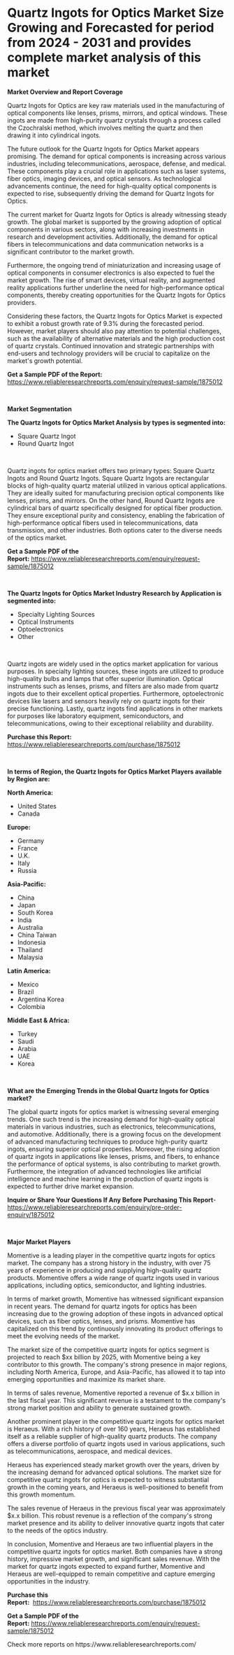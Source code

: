 <p><h1>Quartz Ingots for Optics Market Size Growing and Forecasted for period from 2024 - 2031 and provides complete market analysis of this market</h1></p><p><strong>Market Overview and Report Coverage</strong></p>
<p><p>Quartz Ingots for Optics are key raw materials used in the manufacturing of optical components like lenses, prisms, mirrors, and optical windows. These ingots are made from high-purity quartz crystals through a process called the Czochralski method, which involves melting the quartz and then drawing it into cylindrical ingots.</p><p>The future outlook for the Quartz Ingots for Optics Market appears promising. The demand for optical components is increasing across various industries, including telecommunications, aerospace, defense, and medical. These components play a crucial role in applications such as laser systems, fiber optics, imaging devices, and optical sensors. As technological advancements continue, the need for high-quality optical components is expected to rise, subsequently driving the demand for Quartz Ingots for Optics.</p><p>The current market for Quartz Ingots for Optics is already witnessing steady growth. The global market is supported by the growing adoption of optical components in various sectors, along with increasing investments in research and development activities. Additionally, the demand for optical fibers in telecommunications and data communication networks is a significant contributor to the market growth.</p><p>Furthermore, the ongoing trend of miniaturization and increasing usage of optical components in consumer electronics is also expected to fuel the market growth. The rise of smart devices, virtual reality, and augmented reality applications further underline the need for high-performance optical components, thereby creating opportunities for the Quartz Ingots for Optics providers.</p><p>Considering these factors, the Quartz Ingots for Optics Market is expected to exhibit a robust growth rate of 9.3% during the forecasted period. However, market players should also pay attention to potential challenges, such as the availability of alternative materials and the high production cost of quartz crystals. Continued innovation and strategic partnerships with end-users and technology providers will be crucial to capitalize on the market's growth potential.</p></p>
<p><strong>Get a Sample PDF of the Report:</strong> <a href="https://www.reliableresearchreports.com/enquiry/request-sample/1875012">https://www.reliableresearchreports.com/enquiry/request-sample/1875012</a></p>
<p>&nbsp;</p>
<p><strong>Market Segmentation</strong></p>
<p><strong>The Quartz Ingots for Optics Market Analysis by types is segmented into:</strong></p>
<p><ul><li>Square Quartz Ingot</li><li>Round Quartz Ingot</li></ul></p>
<p>&nbsp;</p>
<p><p>Quartz ingots for optics market offers two primary types: Square Quartz Ingots and Round Quartz Ingots. Square Quartz Ingots are rectangular blocks of high-quality quartz material utilized in various optical applications. They are ideally suited for manufacturing precision optical components like lenses, prisms, and mirrors. On the other hand, Round Quartz Ingots are cylindrical bars of quartz specifically designed for optical fiber production. They ensure exceptional purity and consistency, enabling the fabrication of high-performance optical fibers used in telecommunications, data transmission, and other industries. Both options cater to the diverse needs of the optics market.</p></p>
<p><strong>Get a Sample PDF of the Report:</strong>&nbsp;<a href="https://www.reliableresearchreports.com/enquiry/request-sample/1875012">https://www.reliableresearchreports.com/enquiry/request-sample/1875012</a></p>
<p>&nbsp;</p>
<p><strong>The Quartz Ingots for Optics Market Industry Research by Application is segmented into:</strong></p>
<p><ul><li>Specialty Lighting Sources</li><li>Optical Instruments</li><li>Optoelectronics</li><li>Other</li></ul></p>
<p>&nbsp;</p>
<p><p>Quartz ingots are widely used in the optics market application for various purposes. In specialty lighting sources, these ingots are utilized to produce high-quality bulbs and lamps that offer superior illumination. Optical instruments such as lenses, prisms, and filters are also made from quartz ingots due to their excellent optical properties. Furthermore, optoelectronic devices like lasers and sensors heavily rely on quartz ingots for their precise functioning. Lastly, quartz ingots find applications in other markets for purposes like laboratory equipment, semiconductors, and telecommunications, owing to their exceptional reliability and durability.</p></p>
<p><strong>Purchase this Report:</strong>&nbsp; <a href="https://www.reliableresearchreports.com/purchase/1875012">https://www.reliableresearchreports.com/purchase/1875012</a></p>
<p>&nbsp;</p>
<p><strong>In terms of Region, the Quartz Ingots for Optics Market Players available by Region are:</strong></p>
<p>
    <p> <strong> North America: </strong>
        <ul>
            <li>United States</li>
            <li>Canada</li>
        </ul>
        </p> 
    <p> <strong> Europe: </strong>
        <ul>
            <li>Germany</li>
            <li>France</li>
            <li>U.K.</li>
            <li>Italy</li>
            <li>Russia</li>
        </ul>
        </p> 
    <p> <strong> Asia-Pacific: </strong>
        <ul>
            <li>China</li>
            <li>Japan</li>
            <li>South Korea</li>
            <li>India</li>
            <li>Australia</li>
            <li>China Taiwan</li>
            <li>Indonesia</li>
            <li>Thailand</li>
            <li>Malaysia</li>
        </ul>
        </p> 
    <p> <strong> Latin America: </strong>
        <ul>
            <li>Mexico</li>
            <li>Brazil</li>
            <li>Argentina Korea</li>
            <li>Colombia</li>
        </ul>
        </p> 
    <p> <strong> Middle East & Africa: </strong>
        <ul>
            <li>Turkey</li>
            <li>Saudi</li>
            <li>Arabia</li>
            <li>UAE</li>
            <li>Korea</li>
        </ul>
    </p>
    </p>
<p>&nbsp;</p>
<p><strong>What are the Emerging Trends in the Global Quartz Ingots for Optics market?</strong></p>
<p><p>The global quartz ingots for optics market is witnessing several emerging trends. One such trend is the increasing demand for high-quality optical materials in various industries, such as electronics, telecommunications, and automotive. Additionally, there is a growing focus on the development of advanced manufacturing techniques to produce high-purity quartz ingots, ensuring superior optical properties. Moreover, the rising adoption of quartz ingots in applications like lenses, prisms, and fibers, to enhance the performance of optical systems, is also contributing to market growth. Furthermore, the integration of advanced technologies like artificial intelligence and machine learning in the production of quartz ingots is expected to further drive market expansion.</p></p>
<p><strong>Inquire or Share Your Questions If Any Before Purchasing This Report</strong>- <a href="https://www.reliableresearchreports.com/enquiry/pre-order-enquiry/1875012">https://www.reliableresearchreports.com/enquiry/pre-order-enquiry/1875012</a></p>
<p>&nbsp;</p>
<p><strong>Major Market Players</strong></p>
<p><p>Momentive is a leading player in the competitive quartz ingots for optics market. The company has a strong history in the industry, with over 75 years of experience in producing and supplying high-quality quartz products. Momentive offers a wide range of quartz ingots used in various applications, including optics, semiconductor, and lighting industries.</p><p>In terms of market growth, Momentive has witnessed significant expansion in recent years. The demand for quartz ingots for optics has been increasing due to the growing adoption of these ingots in advanced optical devices, such as fiber optics, lenses, and prisms. Momentive has capitalized on this trend by continuously innovating its product offerings to meet the evolving needs of the market.</p><p>The market size of the competitive quartz ingots for optics segment is projected to reach $xx billion by 2025, with Momentive being a key contributor to this growth. The company's strong presence in major regions, including North America, Europe, and Asia-Pacific, has allowed it to tap into emerging opportunities and maximize its market share.</p><p>In terms of sales revenue, Momentive reported a revenue of $x.x billion in the last fiscal year. This significant revenue is a testament to the company's strong market position and ability to generate sustained growth.</p><p>Another prominent player in the competitive quartz ingots for optics market is Heraeus. With a rich history of over 160 years, Heraeus has established itself as a reliable supplier of high-quality quartz products. The company offers a diverse portfolio of quartz ingots used in various applications, such as telecommunications, aerospace, and medical devices.</p><p>Heraeus has experienced steady market growth over the years, driven by the increasing demand for advanced optical solutions. The market size for competitive quartz ingots for optics is expected to witness substantial growth in the coming years, and Heraeus is well-positioned to benefit from this growth momentum.</p><p>The sales revenue of Heraeus in the previous fiscal year was approximately $x.x billion. This robust revenue is a reflection of the company's strong market presence and its ability to deliver innovative quartz ingots that cater to the needs of the optics industry.</p><p>In conclusion, Momentive and Heraeus are two influential players in the competitive quartz ingots for optics market. Both companies have a strong history, impressive market growth, and significant sales revenue. With the market for quartz ingots expected to expand further, Momentive and Heraeus are well-equipped to remain competitive and capture emerging opportunities in the industry.</p></p>
<p><strong>Purchase this Report:</strong>&nbsp;&nbsp;<a href="https://www.reliableresearchreports.com/purchase/1875012">https://www.reliableresearchreports.com/purchase/1875012</a></p>
<p></p>
<p><strong>Get a Sample PDF of the Report:</strong>&nbsp;<a href="https://www.reliableresearchreports.com/enquiry/request-sample/1875012">https://www.reliableresearchreports.com/enquiry/request-sample/1875012</a></p>
<p>Check more reports on https://www.reliableresearchreports.com/</p>